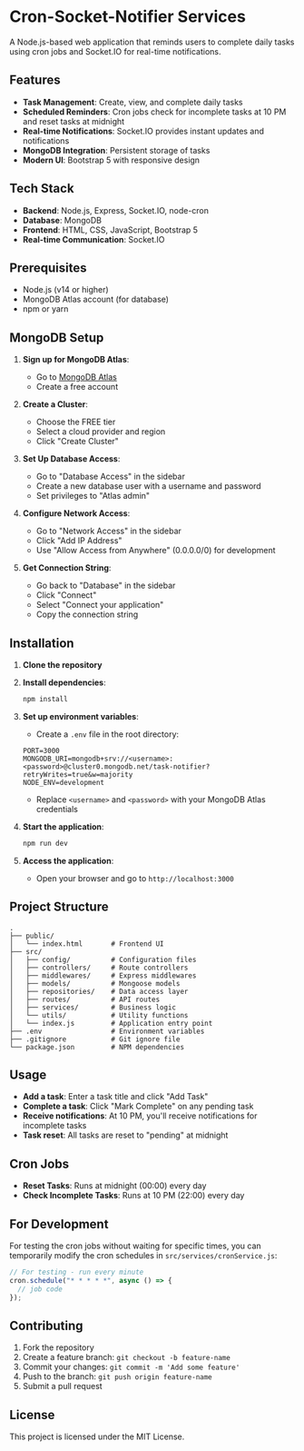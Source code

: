 # Cron-Socket-Notifier Services

A Node.js-based web application that reminds users to complete daily tasks using cron jobs and Socket.IO for real-time notifications.

## Features

- **Task Management**: Create, view, and complete daily tasks
- **Scheduled Reminders**: Cron jobs check for incomplete tasks at 10 PM and reset tasks at midnight
- **Real-time Notifications**: Socket.IO provides instant updates and notifications
- **MongoDB Integration**: Persistent storage of tasks
- **Modern UI**: Bootstrap 5 with responsive design

## Tech Stack

- **Backend**: Node.js, Express, Socket.IO, node-cron
- **Database**: MongoDB
- **Frontend**: HTML, CSS, JavaScript, Bootstrap 5
- **Real-time Communication**: Socket.IO

## Prerequisites

- Node.js (v14 or higher)
- MongoDB Atlas account (for database)
- npm or yarn

## MongoDB Setup

1. **Sign up for MongoDB Atlas**:

   - Go to [MongoDB Atlas](https://www.mongodb.com/cloud/atlas/register)
   - Create a free account

2. **Create a Cluster**:

   - Choose the FREE tier
   - Select a cloud provider and region
   - Click "Create Cluster"

3. **Set Up Database Access**:

   - Go to "Database Access" in the sidebar
   - Create a new database user with a username and password
   - Set privileges to "Atlas admin"

4. **Configure Network Access**:

   - Go to "Network Access" in the sidebar
   - Click "Add IP Address"
   - Use "Allow Access from Anywhere" (0.0.0.0/0) for development

5. **Get Connection String**:
   - Go back to "Database" in the sidebar
   - Click "Connect"
   - Select "Connect your application"
   - Copy the connection string

## Installation

1. **Clone the repository**

2. **Install dependencies**:

   ```bash
   npm install
   ```

3. **Set up environment variables**:

   - Create a `.env` file in the root directory:

   ```
   PORT=3000
   MONGODB_URI=mongodb+srv://<username>:<password>@cluster0.mongodb.net/task-notifier?retryWrites=true&w=majority
   NODE_ENV=development
   ```

   - Replace `<username>` and `<password>` with your MongoDB Atlas credentials

4. **Start the application**:

   ```bash
   npm run dev
   ```

5. **Access the application**:
   - Open your browser and go to `http://localhost:3000`

## Project Structure

```
.
├── public/
│   └── index.html       # Frontend UI
├── src/
│   ├── config/          # Configuration files
│   ├── controllers/     # Route controllers
│   ├── middlewares/     # Express middlewares
│   ├── models/          # Mongoose models
│   ├── repositories/    # Data access layer
│   ├── routes/          # API routes
│   ├── services/        # Business logic
│   └── utils/           # Utility functions
│   └── index.js         # Application entry point
├── .env                 # Environment variables
├── .gitignore           # Git ignore file
└── package.json         # NPM dependencies
```

## Usage

- **Add a task**: Enter a task title and click "Add Task"
- **Complete a task**: Click "Mark Complete" on any pending task
- **Receive notifications**: At 10 PM, you'll receive notifications for incomplete tasks
- **Task reset**: All tasks are reset to "pending" at midnight

## Cron Jobs

- **Reset Tasks**: Runs at midnight (00:00) every day
- **Check Incomplete Tasks**: Runs at 10 PM (22:00) every day

## For Development

For testing the cron jobs without waiting for specific times, you can temporarily modify the cron schedules in `src/services/cronService.js`:

```javascript
// For testing - run every minute
cron.schedule("* * * * *", async () => {
  // job code
});
```

## Contributing

1. Fork the repository
2. Create a feature branch: `git checkout -b feature-name`
3. Commit your changes: `git commit -m 'Add some feature'`
4. Push to the branch: `git push origin feature-name`
5. Submit a pull request

## License

This project is licensed under the MIT License.
